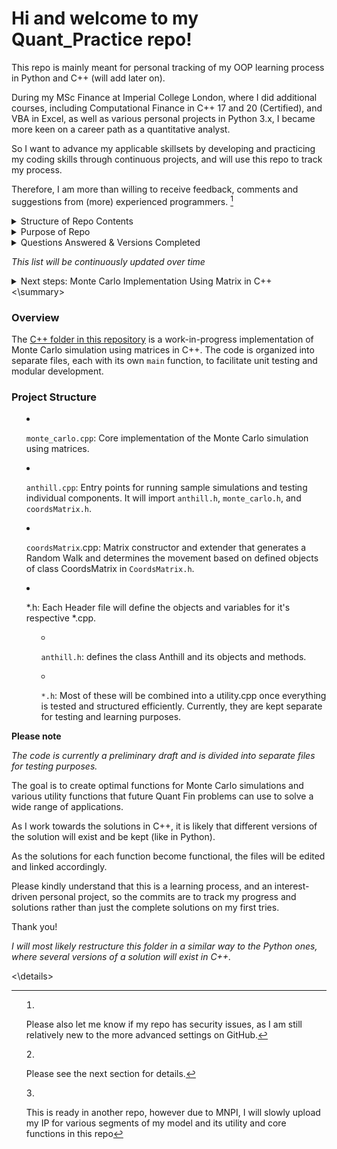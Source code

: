 # Hi and welcome to my Quant_Practice repo!

This repo is mainly meant for personal tracking of my OOP learning process in Python and C++ (will add later on). 

During my MSc Finance at Imperial College London, where I did additional courses, including Computational Finance in C++ 17 and 20 (Certified), and VBA in Excel, as well as various personal projects in Python 3.x, I became more keen on a career path as a quantitative analyst. 

So I want to advance my applicable skillsets by developing and practicing my coding skills through continuous projects, and will use this repo to track my process. 

Therefore, I am more than willing to receive feedback, comments and suggestions from (more) experienced programmers. [^1]


<details>
  <summary>Structure of Repo Contents</summary>
  
_I plan on making a core package that all packages will have access to, as they will be utility tools and functions that may be applicable to many cases._
  
Each package will relate/refer to a (popular) quantitative finance question, which I will provide details for. They will each have 4 versions of my solution, all of which will be object-oriented programming. The solution will solely reflect my understanding of   the problem, my intuition and thought process when solving it. 
  
*Please note: not all 4 versions will be out, as I started this in September 2023, and am not doing this full-time*

</details>

<details>
  <summary>Purpose of Repo</summary>
  
  ## What are the 4 versions? And, why 4 versions of the same solution?
  
  The 4 versions will be referred to in this fixed order and are the following:
  1. Python: OOP (standard, e.g., dynamic, classes, etc.)
  2. Python: OOP (standard + more advanced methods, e.g., decorators and or other concepts I learn later on)
  3. Python: OOP (standard + ABC)
  4. C++: OOP (standard)

## Reason for 4 versions
  
I learn best through practical applications, and whilst the answer and my interpretations may require self-study as well, the focus of this repo is to convey my understandings in a quantitative manner. 

Since my answer will be consistent between the 4 versions, it will be the easy factor to keep constant as I learn how to apply advanced programming methods and convey my thought-process. Therefore, if I can re-iterate my answer in all 4 versions, then I will be able to learn the systematic logic for each version type, and improve my computing, programming, and quantitative skills simultaneously.  

As I am really interested in learning the in-depth computer science rather than just the simple syntax differences between languages, I am focusing on OOP and C++ to further develop the skills' depth.
  
I am a multilinguist (native fluency in English, German and Chinese, conversational fluency in French), and easily pick up new subjects, languages and concepts, thus I do not find functional programming too difficult to learn within a few weeks or shorter. I learned SQL, R, Python, and VBA within a few hours for certain projects.

This is also why I decided to learn computational finance in C++, and became certified at Imperial College London. 
  
</details>

<details>
  <summary>Questions Answered & Versions Completed

   _This list will be continuously updated over time_
  </summary>
  
1. [Anthill_Food_Finding](https://github.com/vickytoriah/Quant_Practice/tree/main/Anthill_Food_Finding/)
  
    - Python: 1st Version
    - Python: 2nd Version
  
      - Upcoming versions:
							- Python 3rd version
							- [C++ version](https://github.com/vickytoriah/Quant_Practice/tree/main/Anthill_Food_Finding/anthill/c%2B%2B)[^2]
      
2. Systematic Trading Model [^3]

[^1]: Please also let me know if my repo has security issues, as I am still relatively new to the more advanced settings on GitHub.
[^2]: Please see the next section for details. 
[^3]: This is ready in another repo, however due to MNPI, I will slowly upload my IP for various segments of my model and its utility and core functions in this repo
</details>

<details>
	<summary>Next steps: Monte Carlo Implementation Using Matrix in C++	
	<\summary>

### Overview

The [C++ folder in this repository]() is a work-in-progress implementation of Monte Carlo simulation using matrices in C++. The code is organized into separate files, each with its own `main` function, to facilitate unit testing and modular development.

### Project Structure

- `monte_carlo.cpp`: Core implementation of the Monte Carlo simulation using matrices.

- `anthill.cpp`: Entry points for running sample simulations and testing individual components. It will import `anthill.h`, `monte_carlo.h`, and `coordsMatrix.h`. 

- `coordsMatrix`.cpp: Matrix constructor and extender that generates a Random Walk and determines the movement based on defined objects of class CoordsMatrix in `CoordsMatrix.h`. 

- *.h: Each Header file will define the objects and variables for it's respective *.cpp. 
	- `anthill.h`: defines the class Anthill and its objects and methods.

	- `*.h`: Most of these will be combined into a utility.cpp once everything is tested and structured efficiently. Currently, they are kept separate for testing and learning purposes. 


**Please note**

*The code is currently a preliminary draft and is divided into separate files for testing purposes.*

The goal is to create optimal functions for Monte Carlo simulations and various utility functions that future Quant Fin problems can use to solve a wide range of applications.

As I work towards the solutions in C++, it is likely that different versions of the solution will exist and be kept (like in Python).

As the solutions for each function become functional, the files will be edited and linked accordingly.	

Please kindly understand that this is a learning process, and an interest-driven personal project, so the commits are to track my progress and solutions rather than just the complete solutions on my first tries. 

Thank you! 

_I will most likely restructure this folder in a similar way to the Python ones, where several versions of a solution will exist in C++._

<\details>